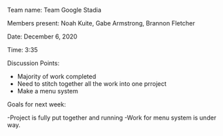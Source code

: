 Team name: Team Google Stadia

Members present: Noah Kuite, Gabe Armstrong, Brannon Fletcher

Date: December 6, 2020

Time: 3:35

Discussion Points: 

- Majority of work completed
- Need to stitch together all the work into one prroject
- Make a menu system 

Goals for next week:

-Project is fully put together and running
-Work for menu system is under way. 
